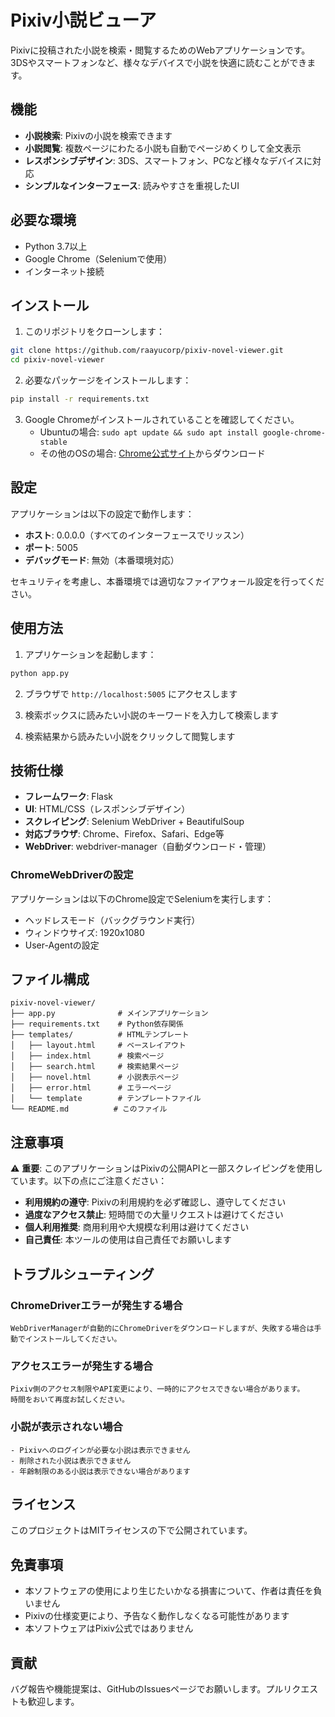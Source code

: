 # Pixiv小説ビューア

Pixivに投稿された小説を検索・閲覧するためのWebアプリケーションです。3DSやスマートフォンなど、様々なデバイスで小説を快適に読むことができます。

## 機能

- **小説検索**: Pixivの小説を検索できます
- **小説閲覧**: 複数ページにわたる小説も自動でページめくりして全文表示
- **レスポンシブデザイン**: 3DS、スマートフォン、PCなど様々なデバイスに対応
- **シンプルなインターフェース**: 読みやすさを重視したUI

## 必要な環境

- Python 3.7以上
- Google Chrome（Seleniumで使用）
- インターネット接続

## インストール

1. このリポジトリをクローンします：
```bash
git clone https://github.com/raayucorp/pixiv-novel-viewer.git
cd pixiv-novel-viewer
```

2. 必要なパッケージをインストールします：
```bash
pip install -r requirements.txt
```

3. Google Chromeがインストールされていることを確認してください。
   - Ubuntuの場合: `sudo apt update && sudo apt install google-chrome-stable`
   - その他のOSの場合: [Chrome公式サイト](https://www.google.com/chrome/)からダウンロード

## 設定

アプリケーションは以下の設定で動作します：
- **ホスト**: 0.0.0.0（すべてのインターフェースでリッスン）
- **ポート**: 5005
- **デバッグモード**: 無効（本番環境対応）

セキュリティを考慮し、本番環境では適切なファイアウォール設定を行ってください。

## 使用方法

1. アプリケーションを起動します：
```bash
python app.py
```

2. ブラウザで `http://localhost:5005` にアクセスします

3. 検索ボックスに読みたい小説のキーワードを入力して検索します

4. 検索結果から読みたい小説をクリックして閲覧します

## 技術仕様

- **フレームワーク**: Flask
- **UI**: HTML/CSS（レスポンシブデザイン）
- **スクレイピング**: Selenium WebDriver + BeautifulSoup
- **対応ブラウザ**: Chrome、Firefox、Safari、Edge等
- **WebDriver**: webdriver-manager（自動ダウンロード・管理）

### ChromeWebDriverの設定
アプリケーションは以下のChrome設定でSeleniumを実行します：
- ヘッドレスモード（バックグラウンド実行）
- ウィンドウサイズ: 1920x1080
- User-Agentの設定

## ファイル構成

```
pixiv-novel-viewer/
├── app.py              # メインアプリケーション
├── requirements.txt    # Python依存関係
├── templates/          # HTMLテンプレート
│   ├── layout.html     # ベースレイアウト
│   ├── index.html      # 検索ページ
│   ├── search.html     # 検索結果ページ
│   ├── novel.html      # 小説表示ページ
│   ├── error.html      # エラーページ
│   └── template        # テンプレートファイル
└── README.md          # このファイル
```

## 注意事項

⚠️ **重要**: このアプリケーションはPixivの公開APIと一部スクレイピングを使用しています。以下の点にご注意ください：

- **利用規約の遵守**: Pixivの利用規約を必ず確認し、遵守してください
- **過度なアクセス禁止**: 短時間での大量リクエストは避けてください
- **個人利用推奨**: 商用利用や大規模な利用は避けてください
- **自己責任**: 本ツールの使用は自己責任でお願いします

## トラブルシューティング

### ChromeDriverエラーが発生する場合
```
WebDriverManagerが自動的にChromeDriverをダウンロードしますが、失敗する場合は手動でインストールしてください。
```

### アクセスエラーが発生する場合
```
Pixiv側のアクセス制限やAPI変更により、一時的にアクセスできない場合があります。
時間をおいて再度お試しください。
```

### 小説が表示されない場合
```
- Pixivへのログインが必要な小説は表示できません
- 削除された小説は表示できません
- 年齢制限のある小説は表示できない場合があります
```

## ライセンス

このプロジェクトはMITライセンスの下で公開されています。

## 免責事項

- 本ソフトウェアの使用により生じたいかなる損害について、作者は責任を負いません
- Pixivの仕様変更により、予告なく動作しなくなる可能性があります
- 本ソフトウェアはPixiv公式ではありません

## 貢献

バグ報告や機能提案は、GitHubのIssuesページでお願いします。プルリクエストも歓迎します。